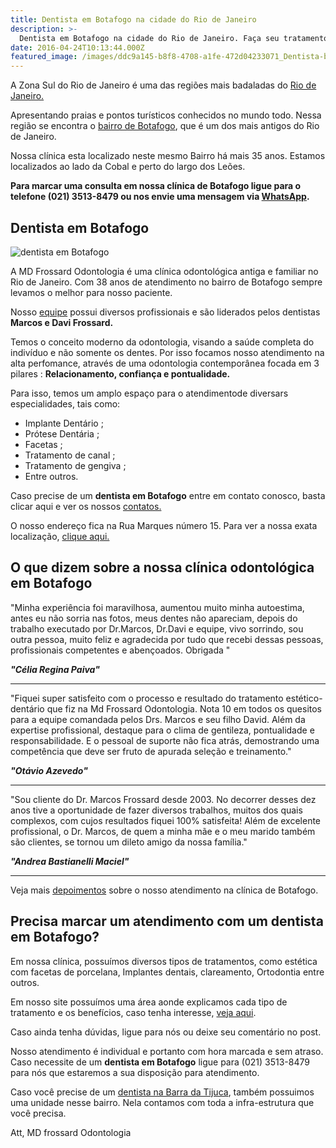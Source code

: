 ```yaml
---
title: Dentista em Botafogo na cidade do Rio de Janeiro 
description: >-
  Dentista em Botafogo na cidade do Rio de Janeiro. Faça seu tratamento em nossa clínica com conforto e segurança. Veja os depoimentos de diversos pacientes. 
date: 2016-04-24T10:13:44.000Z
featured_image: /images/ddc9a145-b8f8-4708-a1fe-472d04233071_Dentista-botafogo.jpg
---
```

A Zona Sul do Rio de Janeiro é uma das regiões mais badaladas do [Rio de Janeiro.](https://pt.wikipedia.org/wiki/Rio_de_Janeiro) 

Apresentando praias e pontos turísticos conhecidos no mundo todo. Nessa região se encontra o [bairro de Botafogo](https://pt.wikipedia.org/wiki/Botafogo), que é um dos mais antigos do Rio de Janeiro. 

Nossa clínica esta localizado neste mesmo Bairro há mais 35 anos. Estamos localizados ao lado da Cobal e perto do largo dos Leões.

**Para marcar uma consulta em nossa clínica de Botafogo ligue para o telefone (021) 3513-8479 ou nos envie uma mensagem via [WhatsApp](https://api.whatsapp.com/send?phone=55021976637803).**

## **Dentista em Botafogo**

![dentista em Botafogo](/images/ffa0ae7c-6c17-4a72-8cb4-34199f5f5f93_Dentista-em-botafogo.jpg) 

A MD Frossard Odontologia é uma clínica odontológica antiga e familiar no Rio de Janeiro. Com 38 anos de atendimento no bairro de Botafogo sempre levamos o melhor para nosso paciente.

Nosso [equipe](https://mdfrossard.com.br/equipe/) possui diversos profissionais e são liderados pelos dentistas **Marcos e Davi Frossard.** 

Temos o conceito moderno da odontologia, visando a saúde completa do indivíduo e não somente os dentes. Por isso focamos nosso atendimento na alta perfomance,  através de uma odontologia contemporânea focada em 3 pilares : **Relacionamento, confiança e pontualidade.** 

Para isso, temos um amplo espaço para o atendimentode diversars especialidades, tais como:
- Implante Dentário ;
- Prótese Dentária ; 
- Facetas ;
- Tratamento de canal ; 
- Tratamento de gengiva ; 
- Entre outros.  

Caso precise de um **dentista em Botafogo** entre em contato conosco, basta clicar aqui e ver os nossos [contatos.](https://mdfrossard.com.br/contato/) 

O nosso endereço fica na Rua Marques número 15. Para ver a nossa exata localização, [clique aqui.](https://mdfrossard.com.br/localizacao/)

## O que dizem sobre a nossa clínica odontológica em Botafogo

"Minha experiência foi maravilhosa, aumentou muito minha autoestima, antes eu não sorria nas fotos, meus dentes não apareciam, depois do trabalho executado por Dr.Marcos, Dr.Davi e equipe, vivo sorrindo, sou outra pessoa, muito feliz e agradecida por tudo que recebi dessas pessoas, profissionais competentes e abençoados. Obrigada "

**_"Célia Regina Paiva"_**

- - - 

"Fiquei super satisfeito com o processo e resultado do tratamento estético-dentário que fiz na Md Frossard Odontologia. Nota 10 em todos os quesitos para a equipe comandada pelos Drs. Marcos e seu filho David. Além da expertise profissional, destaque para o clima de gentileza, pontualidade e responsabilidade. E o pessoal de suporte não fica atrás, demostrando uma competência que deve ser fruto de apurada seleção e treinamento."

**_"Otávio Azevedo"_**

- - -

"Sou cliente do Dr. Marcos Frossard desde 2003. No decorrer desses dez anos tive a oportunidade de fazer diversos trabalhos, muitos dos quais complexos, com cujos resultados fiquei 100% satisfeita! Além de excelente profissional, o Dr. Marcos, de quem a minha mãe e o meu marido também são clientes, se tornou um dileto amigo da nossa família."

**_"Andrea Bastianelli Maciel"_**
 
- - - 

Veja mais [depoimentos](https://mdfrossard.com.br/depoimentos/) sobre o nosso atendimento na clínica de Botafogo. 


## Precisa marcar um atendimento com um dentista em Botafogo?

Em nossa clínica, possuímos diversos tipos de tratamentos, como estética com facetas de porcelana, Implantes dentais, clareamento, Ortodontia entre outros. 

Em nosso site possuímos uma área aonde explicamos cada tipo de tratamento e os benefícios, caso tenha interesse, [veja aqui](/tratamentos/).

Caso ainda tenha dúvidas, ligue para nós ou deixe seu comentário no post. 

Nosso atendimento é individual e portanto com hora marcada e sem atraso. Caso necessite de um **dentista em Botafogo** ligue para (021) 3513-8479 para nós que estaremos a sua disposição para atendimento.

Caso você precise de um [dentista na Barra da Tijuca](https://mdfrossard.com.br/dentista-barra-da-tijuca/), também possuimos uma unidade nesse bairro. Nela contamos com toda a infra-estrutura que você precisa. 

Att, MD frossard Odontologia
